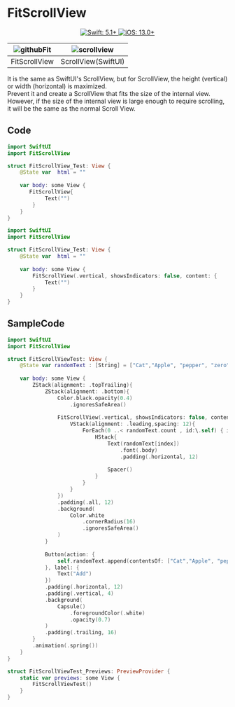 # FitScrollView
<p align="center">
    <a href="https://swift.org/">
        <img src="https://img.shields.io/badge/Swift-5.1+-F05138?labelColor=303840" alt="Swift: 5.1+">
    </a>
    <a href="https://www.apple.com/ios/">
        <img src="https://img.shields.io/badge/iOS-13.0+-007AFF?labelColor=303840" alt="iOS: 13.0+">
    </a>
</p>

| ![githubFit](https://user-images.githubusercontent.com/73557895/130432655-3e9ebde7-464c-40e5-8b2c-e20fb5d7ab75.gif) 	| ![scrollview](https://user-images.githubusercontent.com/73557895/130433322-81f3ee75-a831-4c91-b8b8-bdb8af1bf5e7.gif) 	|
|---------------------------------------------------------------------------------------------------------------------	|----------------------------------------------------------------------------------------------------------------------	|
| FitScrollView                                                                                                       	| ScrollView(SwiftUI)                                                                                                  	|


It is the same as SwiftUI's ScrollView, but for ScrollView, the height (vertical) or width (horizontal) is maximized.   
Prevent it and create a ScrollView that fits the size of the internal view.   
However, if the size of the internal view is large enough to require scrolling, it will be the same as the normal Scroll View.


## Code

```swift
import SwiftUI
import FitScrollView

struct FitScrollView_Test: View {
    @State var  html = ""
    
    var body: some View {
       FitScrollView{
            Text("")
        }
    }
}

```

```swift
import SwiftUI
import FitScrollView

struct FitScrollView_Test: View {
    @State var  html = ""
    
    var body: some View {
        FitScrollView(.vertical, showsIndicators: false, content: {
            Text("")
        }
    }
}

```

## SampleCode
    
```swift
import SwiftUI
import FitScrollView

struct FitScrollViewTest: View {
    @State var randomText : [String] = ["Cat","Apple", "pepper", "zero"]
    
    var body: some View {
        ZStack(alignment: .topTrailing){
            ZStack(alignment: .bottom){
                Color.black.opacity(0.4)
                    .ignoresSafeArea()
                
                FitScrollView(.vertical, showsIndicators: false, content: {
                    VStack(alignment: .leading,spacing: 12){
                        ForEach(0 ..< randomText.count , id:\.self) { index in
                            HStack{
                                Text(randomText[index])
                                    .font(.body)
                                    .padding(.horizontal, 12)
                                
                                Spacer()
                            }
                        }
                    }
                })
                .padding(.all, 12)
                .background(
                    Color.white
                        .cornerRadius(16)
                        .ignoresSafeArea()
                )
            }
            
            Button(action: {
                self.randomText.append(contentsOf: ["Cat","Apple", "pepper", "zero"])
            }, label: {
                Text("Add")
            })
            .padding(.horizontal, 12)
            .padding(.vertical, 4)
            .background(
                Capsule()
                    .foregroundColor(.white)
                    .opacity(0.7)
            )
            .padding(.trailing, 16)
        }
        .animation(.spring())
    }
}

struct FitScrollViewTest_Previews: PreviewProvider {
    static var previews: some View {
        FitScrollViewTest()
    }
}

```
